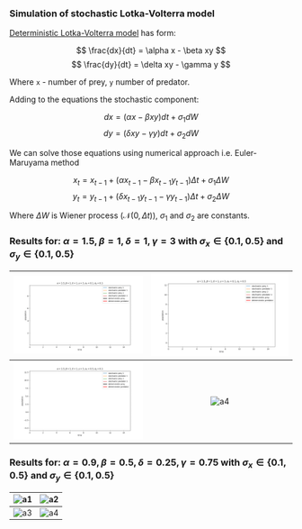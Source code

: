 ### Simulation of stochastic Lotka-Volterra model


[Deterministic Lotka-Volterra model](https://en.wikipedia.org/wiki/Lotka%E2%80%93Volterra_equations) has form:

$$
\frac{dx}{dt} = \alpha x - \beta xy
$$
$$
\frac{dy}{dt} = \delta xy - \gamma y
$$

Where `x` - number of prey, `y` number of predator.

Adding to the equations the stochastic component:

$$
dx = (\alpha x - \beta xy) dt + \sigma_1 dW 
$$
$$
dy = (\delta xy - \gamma y) dt + \sigma_2 dW
$$

We can solve those equations using numerical approach i.e. Euler-Maruyama method

$$
x_t = x_{t-1} + (\alpha x_{t-1} - \beta x_{t-1}y_{t-1}) \Delta t + \sigma_1 \Delta W 
$$
$$
y_t = y_{t-1} + (\delta x_{t-1}y_{t-1} - \gamma y_{t-1}) \Delta t + \sigma_2 \Delta W
$$

Where $\Delta W$ is Wiener process ($\mathcal{N}(0, \Delta t)$), $\sigma_1$ and $\sigma_2$ are constants.

### Results for: $\alpha = 1.5, \beta=1, \delta=1, \gamma=3$ with $\sigma_x \in \{ 0.1, 0.5\}$ and $\sigma_y \in \{ 0.1, 0.5\}$

| ![a1](figures/animation_alpha=1.5_beta=1_delta=1_gamma=3_sigma_x=0.1_sigma_y=0.1.gif) | ![a2](figures/animation_alpha=1.5_beta=1_delta=1_gamma=3_sigma_x=0.1_sigma_y=0.5.gif) |
| :-----------------------------------------------------------------------------------: | :-----------------------------------------------------------------------------------: |
| ![a3](figures/animation_alpha=1.5_beta=1_delta=1_gamma=3_sigma_x=0.5_sigma_y=0.1.gif) | ![a4](figures/animation_alpha=1.5_beta=1_delta=1_gamma=3_sigma_x=0.5_sigma_y=0.5.gif) |

### Results for: $\alpha = 0.9, \beta=0.5, \delta=0.25, \gamma=0.75$ with $\sigma_x \in \{ 0.1, 0.5\}$ and $\sigma_y \in \{ 0.1, 0.5\}$

| ![a1](figures/animation_alpha=0.9_beta=0.5_delta=0.25_gamma=0.75_sigma_x=0.1_sigma_y=0.1.gif) | ![a2](figures/animation_alpha=0.9_beta=0.5_delta=0.25_gamma=0.75_sigma_x=0.1_sigma_y=0.5.gif) |
| :-------------------------------------------------------------------------------------------: | :-------------------------------------------------------------------------------------------: |
| ![a3](figures/animation_alpha=0.9_beta=0.5_delta=0.25_gamma=0.75_sigma_x=0.5_sigma_y=0.1.gif) | ![a4](figures/animation_alpha=0.9_beta=0.5_delta=0.25_gamma=0.75_sigma_x=0.5_sigma_y=0.5.gif) |